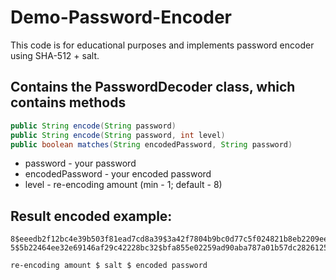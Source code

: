 # Demo-Password-Encoder
This code is for educational purposes and implements password encoder using SHA-512 + salt.

## Contains the PasswordDecoder class, which contains methods
```java
public String encode(String password)
public String encode(String password, int level)
public boolean matches(String encodedPassword, String password)
```
- password - your password
- encodedPassword - your encoded password
- level - re-encoding amount (min - 1; default - 8)

## Result encoded example:
```
8$eeedb2f12bc4e39b503f81ead7cd8a39$3a42f7804b9bc0d77c5f024821b8eb2209eefbd7d869c25c59d4757464b4ade489eeb957a76c2c2557f6ab7294075ee4f34a97ea941d040f2616a2857140f92c
5$5b22464ee32e69146af29c42228bc32$bfa855e02259ad90aba787a01b57dc28261251b3ece687be551140d03786c916b6dab338e77987307c2ef7c1899ade3f55e8ce61654c0c290ecc03408e94065d

re-encoding amount $ salt $ encoded password
```
